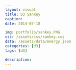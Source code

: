 ```yaml
---
layout: visual
title: D3 Sankey
caption: 
date: 2014-07-18

img: portfolio/sankey.PNG
css: /assets/css/sankey.css
data: /assets/data/energy.json
categories: [d3]
tags: [d3]

description: 
---
```

<link rel="stylesheet" href="{{ page.css }}">
<script src="https://d3js.org/d3.v5.min.js"></script>
<script src="/js/sankey.js"></script>

<script>
	// set the dimensions and margins of the graph
	var node, nodeRect, nodeText, link, 
		searchNodes = [],
		margin = {top: 25, right: 25, bottom: 25, left: 25},
		width = window.innerWidth - margin.left - margin.right,
		height = Math.max(300, window.innerHeight - 30 - margin.top - margin.bottom);

	// format variables
	var formatNumber = d3.format(",.0f"),    // zero decimal places
		color = d3.scaleOrdinal(d3.schemePaired);

	// append the svg object to the body of the page
	var svg = d3.select("body")
	  .append("svg")
		.attr("width", width + margin.left + margin.right)
		.attr("height", height + margin.top + margin.bottom)
		.append("g")
		   .attr("transform", "translate(" + margin.left + "," + margin.top + ")");

	// Set the sankey diagram properties
	var sankey = d3.sankey()
	  .nodeWidth(20)
	  .nodePadding(10)
	  .size([width, height]);

	var path = sankey.link();

	// load the data
	d3.json("{{ page.data }}").then(function(graph) {
//	d3.json("{{ page.data }}", function(error, graph) {
	
	  sankey
		.nodes(graph.nodes)
		.links(graph.links)
		.layout(32);
					
	  // add in the links
	  glink = svg.append("g");
	  
	  link = glink.selectAll(".link")
		.data(graph.links)
		.enter().append("path")
		  .attr("class", "link")
		  .attr('id', function (d, i) {return 'edgepath' + i})
		  .attr("d", path)
		  .style("stroke-width", function(d) { return Math.max(1, d.dy); })
		  .sort(function(a, b) { return b.dy - a.dy; })
		  .on("click", linkClick);
		  
	  edgelabels = glink.selectAll(".edgelabel")
		.data(graph.links)
		.enter().append('text')
			.style("pointer-events", "none")
			.style("font-size", 8)
			.style("opacity", 0)
			.style("fill", "grey");
	  edgelabels
		.append('textPath')
			.attr('xlink:href', function (d, i) {return '#edgepath' + i})
			.style("text-anchor", "middle")
			.style("pointer-events", "none")
			.attr("startOffset", "50%")
			.text(function(d,i){ return "label" + i; });	
			
	  // add the link titles
	  link.append("title")
		.text(function(d) { return d.source.name + " → " + d.target.name; });

	  // add in the nodes
	  node = svg.append("g").selectAll(".node")
		.data(graph.nodes)
		.enter().append("g")
		  .attr("class", "node")
		  .attr("transform", function(d) { return "translate(" + d.x + "," + d.y + ")"; })
		  .on("click", nodeClick)
		  .call(d3.drag().subject(function(d) { return d; })
			.on("start", function() { this.parentNode.appendChild(this); })
			.on("drag", dragMove));

	  // add the rectangles for the nodes
	  nodeRect = node
		.append("rect")
		  .attr("height", function(d) { return d.dy; })
		  .attr("width", sankey.nodeWidth())
		  .attr("class", "nodeRect")
		  .style("fill", function(d) { return d.color = color(d.name.replace(/ .*/, "")); })
		  .style("stroke", function(d) { return d3.rgb(d.color).darker(2); })
		  .on("mouseover, pointerover", nodeOver)
		  .on("mouseout, pointerout", nodeOut);
		  
	  nodeRect.append("title").text(function(d) { return d.name; });

	  // add in the title for the nodes
	  nodeText = node
		.append("text")
		  .attr("x", -6)
		  .attr("y", function(d) { return d.dy / 2; })
		  .attr("dy", ".35em")
		  .attr("text-anchor", "end")
		  .attr("transform", null)
		  .text(function(d) { return d.name; })
		  .filter(function(d) { return d.x < width / 2; })
			.attr("x", 6 + sankey.nodeWidth())
			.attr("text-anchor", "start");
			
	  // the function for moving the nodes
	});
	function dragMove(d) { d3.select(this).attr("transform", "translate(" + d.x + "," + (d.y = Math.max(0, Math.min(height - d.dy, d3.event.y)) ) + ")"); sankey.relayout(); link.attr("d", path); }
	function linkClick(d) {
		searchNodes = [d.source, d.target];
		searchTargetValues(d.source);
		searchSourceValues(d.target);
		filterNodes(searchNodes);
	}
	function nodeOver(d) {
		findNodes(d);
		filterNodes(searchNodes);
	}
	function nodeOut() {
		searchNodes = [];
		link.style("opacity", "");
		edgelabels.style("opacity", 0);
		node.style("opacity", "");
	}
	function nodeClick(d) {
		nodeOut();
		nodeOver(d);
	}
	function findNodes(d) {
		searchNodes.push(d);
		searchSourceValues(d)
		searchTargetValues(d)
	}
	function searchSourceValues(s) {
		$.each(s.sourceLinks, function() {
			if (searchNodes.indexOf(this.target) == -1) {
				searchNodes.push(this.target);
				if (this.target.sourceLinks.length > 0) searchSourceValues(this.target);
			}
		});
	}
	function searchTargetValues(s) {
		$.each(s.targetLinks, function() {
			if (searchNodes.indexOf(this.source) == -1) {
				searchNodes.push(this.source);
				if (this.source.targetLinks.length > 0) searchTargetValues(this.source);
			}
		});		
	}
	function filterNodes(searchNodes) {
		link
			.style("opacity", 0.05)
			.filter(function(l) { return (searchNodes.indexOf(l.source) > -1 && searchNodes.indexOf(l.target) > -1); })
			.style("opacity", 0.7);
		edgelabels
			.style("opacity", 0)
			.filter(function(l) { return (searchNodes.indexOf(l.source) > -1 && searchNodes.indexOf(l.target) > -1); })
			.style("opacity", 0.7);
		node
			.style("opacity", 0.05)
			.filter(function(k) { return (searchNodes.indexOf(k) > -1); })
			.style("opacity", 1);		
	}
	
</script>